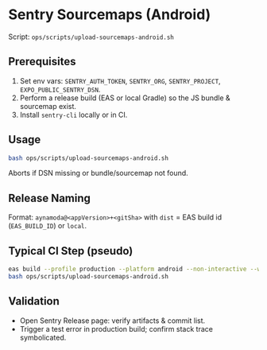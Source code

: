 # Sentry Sourcemaps (Android)

Script: `ops/scripts/upload-sourcemaps-android.sh`

## Prerequisites
1. Set env vars: `SENTRY_AUTH_TOKEN`, `SENTRY_ORG`, `SENTRY_PROJECT`, `EXPO_PUBLIC_SENTRY_DSN`.
2. Perform a release build (EAS or local Gradle) so the JS bundle & sourcemap exist.
3. Install `sentry-cli` locally or in CI.

## Usage
```bash
bash ops/scripts/upload-sourcemaps-android.sh
```
Aborts if DSN missing or bundle/sourcemap not found.

## Release Naming
Format: `aynamoda@<appVersion>+<gitSha>` with `dist` = EAS build id (`EAS_BUILD_ID`) or `local`.

## Typical CI Step (pseudo)
```bash
eas build --profile production --platform android --non-interactive --wait
bash ops/scripts/upload-sourcemaps-android.sh
```

## Validation
- Open Sentry Release page: verify artifacts & commit list.
- Trigger a test error in production build; confirm stack trace symbolicated.
